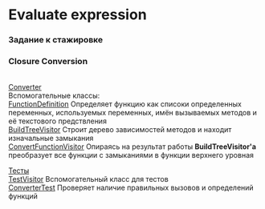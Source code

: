 # Evaluate expression
### Задание к стажировке

### Closure Conversion
###### 
[Converter](https://github.com/tihonovcore/closureConversion/blob/master/src/closureConversion/Converter.java "Converter")<br>
Вспомогательные классы: <br>
[FunctionDefinition](https://github.com/tihonovcore/closureConversion/blob/master/src/closureConversion/FunctionDefinition.java "FunctionDefinition")
Определяет функцию как списоки определенных переменных, используемых переменных, имён вызываемых методов и её текстового предствления<br>
[BuildTreeVisitor](https://github.com/tihonovcore/closureConversion/blob/master/src/closureConversion/BuildTreeVisitor.java "BTV")
Строит дерево зависимостей методов и находит изначальные замыкания<br>
[ConvertFunctionVisitor](https://github.com/tihonovcore/closureConversion/blob/master/src/closureConversion/ConvertFunctionVisitor.java "CFV")
Опираясь на результат работы **BuildTreeVisitor'a** преобразует все функции с замыканиями в функции верхнего уровная<br>


[Тесты](https://github.com/tihonovcore/closureConversion/tree/master/src/closureConversion/tests/scripts "Тесты")<br>
[TestVisitor](https://github.com/tihonovcore/closureConversion/blob/master/src/closureConversion/tests/TestVisitor.java "TestVisitor") 
Вспомогательный класс для тестов<br>
[ConverterTest](https://github.com/tihonovcore/closureConversion/blob/master/src/closureConversion/tests/ConverterTest.java "ConverterTest")
Проверяет наличие правильных вызовов и определений функций  